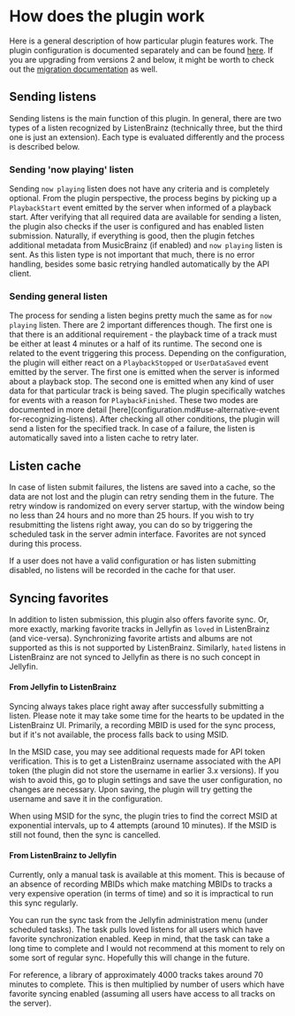 # How does the plugin work

Here is a general description of how particular plugin features work. The plugin configuration is documented separately
and can be found [here](configuration.md). If you are upgrading from versions 2 and below, it might be worth to check
out the [migration documentation](migration.md) as well.

## Sending listens

Sending listens is the main function of this plugin. In general, there are two types of a listen recognized by
ListenBrainz (technically three, but the third one is just an extension). Each type is evaluated differently and the
process is described below.

### Sending 'now playing' listen

Sending `now playing` listen does not have any criteria and is completely optional. From the plugin perspective, the
process begins by picking up a `PlaybackStart` event emitted by the server when informed of a playback start. After
verifying that all required data are available for sending a listen, the plugin also checks if the user is configured
and has enabled listen submission. Naturally, if everything is good, then the plugin fetches additional metadata from
MusicBrainz (if enabled) and `now playing` listen is sent. As this listen type is not important that much, there is no
error handling, besides some basic retrying handled automatically by the API client.

### Sending general listen

The process for sending a listen begins pretty much the same as for `now playing` listen. There are 2 important
differences though. The first one is that there is an additional requirement - the playback time of a track must be
either at least 4 minutes or a half of its runtime. The second one is related to the event triggering this process.
Depending on the configuration, the plugin will either react on a `PlaybackStopped` or `UserDataSaved` event emitted by
the server. The first one is emitted when the server is informed about a playback stop. The second one is emitted when
any kind of user data for that particular track is being saved. The plugin specifically watches for events with a reason
for `PlaybackFinished`. These two modes are documented in more
detail [here](configuration.md#use-alternative-event for-recognizing-listens). After checking all other conditions, the
plugin will send a listen for the specified track. In case of a failure, the listen is automatically saved into a listen
cache to retry later.

## Listen cache

In case of listen submit failures, the listens are saved into a cache, so the data are not lost and the plugin can retry
sending them in the future. The retry window is randomized on every server startup, with the window being no less than
24 hours and no more than 25 hours. If you wish to try resubmitting the listens right away, you can do so by triggering
the scheduled task in the server admin interface. Favorites are not synced during this process.

If a user does not have a valid configuration or has listen submitting disabled, no listens will be recorded in the
cache for that user.

## Syncing favorites

In addition to listen submission, this plugin also offers favorite sync. Or, more exactly, marking favorite tracks in
Jellyfin as `loved` in ListenBrainz (and vice-versa). Synchronizing favorite artists and albums are not supported as
this is not supported by ListenBrainz. Similarly, `hated` listens in ListenBrainz are not synced to Jellyfin as there
is no such concept in Jellyfin.

#### From Jellyfin to ListenBrainz

Syncing always takes place right away after successfully submitting a listen. Please note it may take some time for the
hearts to be updated in the ListenBrainz UI. Primarily, a recording MBID is used for the sync process, but if it's not
available, the process falls back to using MSID.

In the MSID case, you may see additional requests made for API token verification. This is to get a ListenBrainz
username associated with the API token (the plugin did not store the username in earlier 3.x versions). If you wish to
avoid this, go to plugin settings and save the user configuration, no changes are necessary. Upon saving, the plugin
will try getting the username and save it in the configuration.

When using MSID for the sync, the plugin tries to find the correct MSID at exponential intervals, up to 4 attempts
(around 10 minutes). If the MSID is still not found, then the sync is cancelled.

#### From ListenBrainz to Jellyfin

Currently, only a manual task is available at this moment. This is because of an absence of recording MBIDs which make
matching MBIDs to tracks a very expensive operation (in terms of time) and so it is impractical to run this sync regularly.

You can run the sync task from the Jellyfin administration menu (under scheduled tasks). The task pulls loved listens
for all users which have favorite synchronization enabled. Keep in mind, that the task can take a long time to complete and
I would not recommend at this moment to rely on some sort of regular sync. Hopefully this will change in the future.

For reference, a library of approximately 4000 tracks takes around 70 minutes to complete. This is then multiplied by
number of users which have favorite syncing enabled (assuming all users have access to all tracks on the server).
